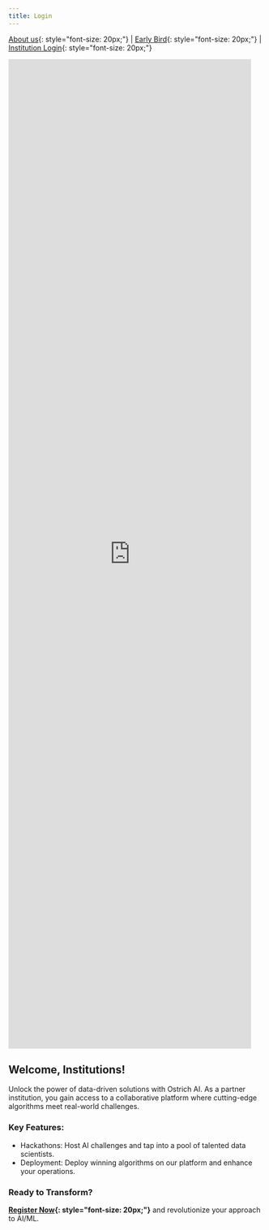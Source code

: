 ```yaml
---
title: Login
---
```


[About us](/index.md){: style="font-size: 20px;"} | [Early Bird](/register.md){: style="font-size: 20px;"} | [Institution Login](/login.md){: style="font-size: 20px;"}

<iframe width="95%" height="50%" src="https://www.youtube.com/embed/PSqOqgNhroo" frameborder="0" allow="autoplay; encrypted-media" allowfullscreen></iframe>
<br>

## Welcome, Institutions!

Unlock the power of data-driven solutions with Ostrich AI. As a partner institution, you gain access to a collaborative platform where cutting-edge algorithms meet real-world challenges.

### Key Features:

- Hackathons: Host AI challenges and tap into a pool of talented data scientists.
- Deployment: Deploy winning algorithms on our platform and enhance your operations.

### Ready to Transform?

**[Register Now](https://ostrich.thedatascienceguy.online/banks){: style="font-size: 20px;"}** and revolutionize your approach to AI/ML.

